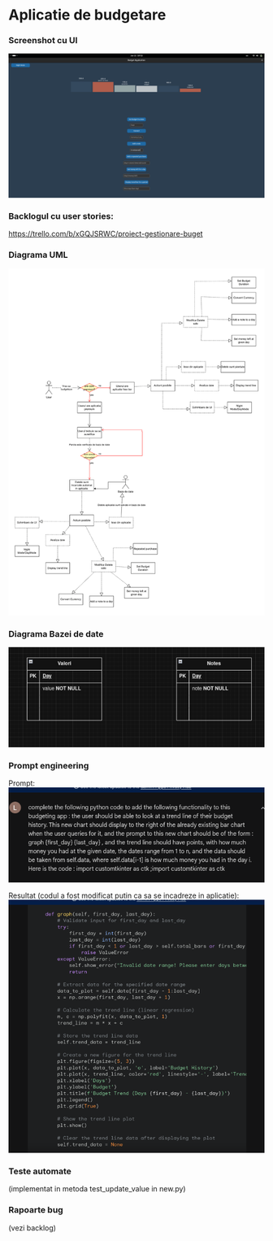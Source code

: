 # Aplicatie de budgetare 

### Screenshot cu UI

![alt text](image-1.png)

### Backlogul cu user stories:
https://trello.com/b/xGQJSRWC/proiect-gestionare-buget

### Diagrama UML
![alt text](<Untitled Diagram.drawio-1.png>)


### Diagrama Bazei de date
![alt text](image.png)

### Prompt engineering 
Prompt:
![alt text](image-3.png)

Resultat (codul a fost modificat putin ca sa se incadreze in aplicatie):
![alt text](image-4.png)

### Teste automate

(implementat in metoda test_update_value in new.py)

### Rapoarte bug

(vezi backlog)

